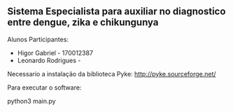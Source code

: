 ## Sistema Especialista para auxiliar no diagnostico entre dengue, zika e chikungunya

Alunos Participantes: 
- Higor Gabriel - 170012387
- Leonardo Rodrigues - 
  
  
Necessario a instalação da biblioteca Pyke:
http://pyke.sourceforge.net/


Para executar o software:

python3 main.py


